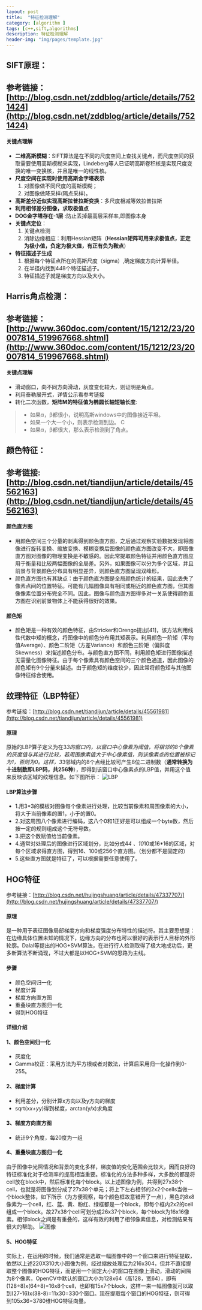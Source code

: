 ```yaml
---
layout: post
title:  "特征检测理解"
category: [algorithm ]
tags: [c++,sift,algorithms]
description: 特征检测理解
header-img: "img/pages/template.jpg"
---
```


## SIFT原理：
参考链接：[http://blog.csdn.net/zddblog/article/details/7521424](http://blog.csdn.net/zddblog/article/details/7521424)
---
#### 关键点理解
* **二维高斯模糊**：SIFT算法是在不同的尺度空间上查找关键点，而尺度空间的获取需要使用高斯模糊来实现，Lindeberg等人已证明高斯卷积核是实现尺度变换的唯一变换核，并且是唯一的线性核。
* **尺度空间在实现时使用高斯金字塔表示**
   1. 对图像做不同尺度的高斯模糊；
   2. 对图像做降采样(隔点采样)。
* **高斯差分近似实现高斯拉普拉斯变换**：多尺度相减等效拉普拉斯
* **利用相邻差分图像，求取极值点**
* **DOG金字塔存在-1层** :防止丢掉最高层采样率,即图像本身
* **关键点定位**：
	1. 关键点检测
	2. 消除边缘相应：利用Hessian矩阵（**Hessian矩阵可用来求极值点，正定为极小值，负定为极大值，有正有负为鞍点**）
* **特征描述子生成**
	1. 根据每个特征点所在的高斯尺度（sigma）,确定梯度方向计算半径。
	2. 在半径内找到4*4*8个特征描述子。
	3. 特征描述子就是梯度方向以及大小。

## Harris角点检测：
参考链接：[http://www.360doc.com/content/15/1212/23/20007814_519967668.shtml](http://www.360doc.com/content/15/1212/23/20007814_519967668.shtml) 
---
#### 关键点理解
* 滑动窗口，向不同方向滑动，灰度变化较大，则证明是角点。
* 利用泰勒展开式，详情公示看参考链接
* 转化二次函数，**矩阵M的特征值为椭圆长轴短轴长度**:
>* 如果α，β都很小，说明高斯windows中的图像接近平坦。  
>* 如果一个大一个小，则表示检测到边。 C 
>* 如果α，β都很大，那么表示检测到了角点。

## 颜色特征：        
参考链接:[http://blog.csdn.net/tiandijun/article/details/45562163](http://blog.csdn.net/tiandijun/article/details/45562163)
---
#### 颜色直方图
* 用颜色空间三个分量的剥离得到颜色直方图，之后通过观察实验数据发现将图像进行旋转变换、缩放变换、模糊变换后图像的颜色直方图改变不大，即图像直方图对图像的物理变换是不敏感的。因此常提取颜色特征并用颜色直方图应用于衡量和比较两幅图像的全局差。另外，如果图像可以分为多个区域，并且前景与背景颜色分布具有明显差异，则颜色直方图呈现双峰形。
* 颜色直方图也有其缺点：由于颜色直方图是全局颜色统计的结果，因此丢失了像素点间的位置特征。可能有几幅图像具有相同或相近的颜色直方图，但其图像像素位置分布完全不同。因此，图像与颜色直方图得多对一关系使得颜色直方图在识别前景物体上不能获得很好的效果。  

#### 颜色矩
* 颜色矩是一种有效的颜色特征，由Stricker和Orengo提出[41]，该方法利用线性代数中矩的概念，将图像中的颜色分布用其矩表示。利用颜色一阶矩（平均值Average）、颜色二阶矩（方差Variance）和颜色三阶矩（偏斜度Skewness）来描述颜色分布。与颜色直方图不同，利用颜色矩进行图像描述无需量化图像特征。由于每个像素具有颜色空间的三个颜色通道，因此图像的颜色矩有9个分量来描述。由于颜色矩的维度较少，因此常将颜色矩与其他图像特征综合使用。

## 纹理特征（LBP特征）
参考链接：[http://blog.csdn.net/tiandijun/article/details/45561981](http://blog.csdn.net/tiandijun/article/details/45561981)     
#### 原理
原始的LBP算子定义为在3*3的窗口内，以窗口中心像素为阈值，将相邻的8个像素的灰度值与其进行比较，若周围像素值大于中心像素值，则该像素点的位置被标记为1，否则为0。这样，3*3邻域内的8个点经比较可产生8位二进制数（**通常转换为十进制数即LBP码，共256种**），即得到该窗口中心像素点的LBP值，并用这个值来反映该区域的纹理信息。如下图所示：
![LBP](http://img.blog.csdn.net/20150507154003000?watermark/2/text/aHR0cDovL2Jsb2cuY3Nkbi5uZXQvdGlhbmRpanVu/font/5a6L5L2T/fontsize/400/fill/I0JBQkFCMA==/dissolve/70/gravity/Center)  
#### LBP算法步骤
* 1.用3*3的模板对图像每个像素进行处理，比较当前像素和周围像素的大小，将大于当前像素的置1，小于的置0。
* 2.对这周围八个像素进行编码，这八个0和1正好是可以组成一个byte数，然后按一定的规则组成这个无符号数。
* 3.把这个数赋值给当前像素。
* 4.通常对处理后的图像进行区域划分，比如分成4*4 、10*10或16*16的区域，对每个区域求得直方图，得到16、100或256个直方图。（划分都不是固定的）
* 5.这些直方图就是特征了，可以根据需要任意使用了。

## HOG特征
参考链接：[http://blog.csdn.net/hujingshuang/article/details/47337707/](http://blog.csdn.net/hujingshuang/article/details/47337707/)
#### 原理
是一种用于表征图像局部梯度方向和梯度强度分布特性的描述符。其主要思想是：在边缘具体位置未知的情况下，边缘方向的分布也可以很好的表示行人目标的外形轮廓。Dalal等提出的HOG+SVM算法，在进行行人检测取得了极大地成功后，更多新算法不断涌现，不过大都是以HOG+SVM的思路为主线。

#### 步骤
* 颜色空间归一化
* 梯度计算
* 梯度方向直方图
* 重叠块直方图归一化
* 得到HOG特征

#### 详细介绍
#### 1、颜色空间归一化
* 灰度化
* Gamma校正：采用方法为平方根或者对数法，计算后采用归一化操作到0-255。
#### 2、梯度计算
* 利用差分，分别计算x方向以及y方向的梯度
* sqrt(x*x+y*y)得到梯度，arctan(y/x)求角度
#### 3、梯度方向直方图
* 统计9个角度，每20度为一组
#### 4、重叠块直方图归一化    
由于图像中光照情况和背景的变化多样，梯度值的变化范围会比较大，因而良好的特征标准化对于检测率的提高相当重要。标准化的方法多种多样，大多数的都是将cell放在block中，然后标准化每个block。以上述图像为例，共得到27x38个cell，也就是将图像划分成了27x38个单元；将上下左右相邻的2x2个cells当做一个block整体，如下所示（为方便观察，每个颜色框故意错开了一点），黑色的8x8像素为一个cell，红、蓝、黄、粉红、绿框都是一个block，即每个框内2x2的cell组成一个block。故27x38个cell可划分成26x37个block，每个block为16x16像素。相邻block之间是有重叠的，这样有效的利用了相邻像素信息，对检测结果有很大的帮助。
![图像](http://img.blog.csdn.net/20150807151120252)
#### 5、HOG特征
实际上，在运用的时候，我们通常是选取一幅图像中的一个窗口来进行特征提取，依然以上述220X310大小图像为例，经过缩放处理后为216x304，但并不直接提取整个图像的HOG特征，而是用一个固定大小的窗口在图像上滑动，滑动的间隔为8个像素，OpenCV中默认的窗口大小为128x64（高128，宽64），即有(128÷8)x(64÷8)=16x8个cell，也即有15x7个block，这样一来一幅图像就可以取到(27-16)x(38-8)=11x30=330个窗口。现在提取每个窗口的HOG特征，则可得到105x36=3780维HOG特征向量。
